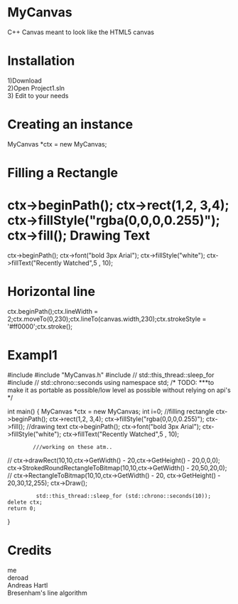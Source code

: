 MyCanvas
========

C++ Canvas meant to look like the HTML5 canvas

Installation
========
1)Download<br />
2)Open Project1.sln<br />
3) Edit to your needs<br />

Creating an instance
========
MyCanvas *ctx = new MyCanvas; 

Filling a Rectangle
========
ctx->beginPath();
			ctx->rect(1,2, 3,4);
			ctx->fillStyle("rgba(0,0,0,0.255)");
			ctx->fill();
Drawing Text
========

ctx->beginPath();
			ctx->font("bold 3px Arial"); 
			ctx->fillStyle("white");
			ctx->fillText("Recently Watched",5 , 10);  

Horizontal line
========
ctx.beginPath();ctx.lineWidth = 2;ctx.moveTo(0,230);ctx.lineTo(canvas.width,230);ctx.strokeStyle = '#ff0000';ctx.stroke();



Exampl1
=======
#include <iostream>
#include "MyCanvas.h"
#include <thread>         // std::this_thread::sleep_for
#include <chrono>         // std::chrono::seconds
using namespace std;
/* TODO:
***to make it as portable as possible/low level as possible without relying on api's 
*/

 
int main() { 
	MyCanvas *ctx = new MyCanvas; 
	int i=0;
	 //filling rectangle
			ctx->beginPath();
			ctx->rect(1,2, 3,4);
			ctx->fillStyle("rgba(0,0,0,0.255)");
			ctx->fill();
		//drawing text
			ctx->beginPath();
			ctx->font("bold 3px Arial"); 
			ctx->fillStyle("white");
			ctx->fillText("Recently Watched",5 , 10);  


			///working on these atm.. 
 // ctx->drawRect(10,10,ctx->GetWidth() - 20,ctx->GetHeight() - 20,0,0,0);
			ctx->StrokedRoundRectangleToBitmap(10,10,ctx->GetWidth() - 20,50,20,0); 
		 //	ctx->RectangleToBitmap(10,10,ctx->GetWidth() - 20, ctx->GetHeight() - 20,30,12,255);
			  ctx->Draw();
			
			 std::this_thread::sleep_for (std::chrono::seconds(10)); 
	delete ctx;
    return 0;
}






Credits
========
me<br />
deroad<br />
Andreas Hartl<br />
Bresenham's line algorithm
